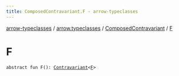 ```yaml
---
title: ComposedContravariant.F - arrow-typeclasses
---
```


[arrow-typeclasses](../../index.html) / [arrow.typeclasses](../index.html) / [ComposedContravariant](index.html) / [F](./-f.html)

# F

`abstract fun F(): `[`Contravariant`](../-contravariant/index.html)`<`[`F`](index.html#F)`>`
